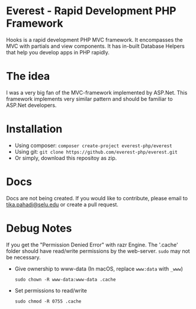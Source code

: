 # Everest - Rapid Development PHP Framework
 Hooks is a rapid development PHP MVC framework. It encompasses the MVC with partials and view components. It has in-built Database Helpers that help you develop apps in PHP rapidly.

# The idea
I was a very big fan of the MVC-framework implemented by ASP.Net. This framework implements very similar pattern and should be familiar to ASP.Net developers.

# Installation
- Using composer: `composer create-project everest-php/everest`
- Using git: `git clone https://github.com/everest-php/everest.git`
- Or simply, download this repositoy as zip.


# Docs
Docs are not being created. If you would like to contribute, please email to tika.pahadi@selu.edu or create a pull request.

# Debug Notes
If you get the "Permission Denied Error" with razr Engine. The '.cache' folder should have read/write permissions by the web-server. `sudo` may not be necessary.
- Give ownership to www-data (In macOS, replace `www:data` with `_www`)

    `sudo chown -R www-data:www-data .cache`
    
- Set permissions to read/write

    `sudo chmod -R 0755 .cache`
